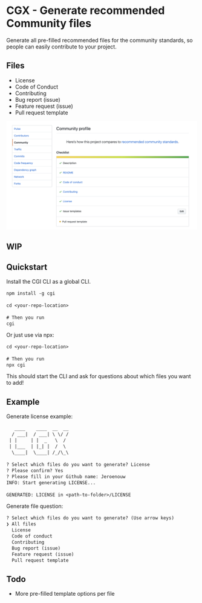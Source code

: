 # CGX - Generate recommended Community files

Generate all pre-filled recommended files for the community standards, so people can easily contribute to your project.

## Files
* License
* Code of Conduct
* Contributing
* Bug report (issue)
* Feature request (issue)
* Pull request template

![](community-score.png)

## WIP

## Quickstart

Install the CGI CLI as a global CLI.

```shell
npm install -g cgi

cd <your-repo-location>

# Then you run
cgi
```

Or just use via npx:

```shell
cd <your-repo-location>

# Then you run
npx cgi
```

This should start the CLI and ask for questions about which files you want to add!

## Example

Generate license example:  
```shell  
   ____    ____  __  __
  / ___|  / ___| \ \/ /
 | |     | |  _   \  /
 | |___  | |_| |  /  \
  \____|  \____| /_/\_\

? Select which files do you want to generate? License
? Please confirm? Yes
? Please fill in your Github name: Jeroenouw
INFO: Start generating LICENSE...

GENERATED: LICENSE in <path-to-folder>/LICENSE
```

Generate file question: 
```shell  
? Select which files do you want to generate? (Use arrow keys)
❯ All files
  License
  Code of conduct
  Contributing
  Bug report (issue)
  Feature request (issue)
  Pull request template
```

## Todo
* More pre-filled template options per file